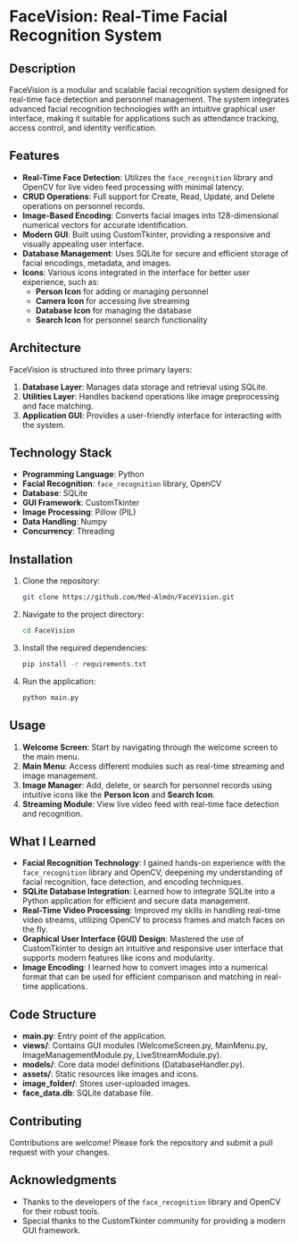 # FaceVision: Real-Time Facial Recognition System

## Description

FaceVision is a modular and scalable facial recognition system designed for real-time face detection and personnel management. The system integrates advanced facial recognition technologies with an intuitive graphical user interface, making it suitable for applications such as attendance tracking, access control, and identity verification.

## Features

- **Real-Time Face Detection**: Utilizes the `face_recognition` library and OpenCV for live video feed processing with minimal latency.
- **CRUD Operations**: Full support for Create, Read, Update, and Delete operations on personnel records.
- **Image-Based Encoding**: Converts facial images into 128-dimensional numerical vectors for accurate identification.
- **Modern GUI**: Built using CustomTkinter, providing a responsive and visually appealing user interface.
- **Database Management**: Uses SQLite for secure and efficient storage of facial encodings, metadata, and images.
- **Icons**: Various icons integrated in the interface for better user experience, such as:
  - **Person Icon** for adding or managing personnel
  - **Camera Icon** for accessing live streaming
  - **Database Icon** for managing the database
  - **Search Icon** for personnel search functionality

## Architecture

FaceVision is structured into three primary layers:

1. **Database Layer**: Manages data storage and retrieval using SQLite.
2. **Utilities Layer**: Handles backend operations like image preprocessing and face matching.
3. **Application GUI**: Provides a user-friendly interface for interacting with the system.

## Technology Stack

- **Programming Language**: Python
- **Facial Recognition**: `face_recognition` library, OpenCV
- **Database**: SQLite
- **GUI Framework**: CustomTkinter
- **Image Processing**: Pillow (PIL)
- **Data Handling**: Numpy
- **Concurrency**: Threading

## Installation

1. Clone the repository:
   ```bash
   git clone https://github.com/Med-Almdn/FaceVision.git
   ```
2. Navigate to the project directory:
   ```bash
   cd FaceVision
   ```
3. Install the required dependencies:
   ```bash
   pip install -r requirements.txt
   ```
4. Run the application:
   ```bash
   python main.py
   ```

## Usage

1. **Welcome Screen**: Start by navigating through the welcome screen to the main menu.
2. **Main Menu**: Access different modules such as real-time streaming and image management.
3. **Image Manager**: Add, delete, or search for personnel records using intuitive icons like the **Person Icon** and **Search Icon**.
4. **Streaming Module**: View live video feed with real-time face detection and recognition.

## What I Learned

- **Facial Recognition Technology**: I gained hands-on experience with the `face_recognition` library and OpenCV, deepening my understanding of facial recognition, face detection, and encoding techniques.
- **SQLite Database Integration**: Learned how to integrate SQLite into a Python application for efficient and secure data management.
- **Real-Time Video Processing**: Improved my skills in handling real-time video streams, utilizing OpenCV to process frames and match faces on the fly.
- **Graphical User Interface (GUI) Design**: Mastered the use of CustomTkinter to design an intuitive and responsive user interface that supports modern features like icons and modularity.
- **Image Encoding**: I learned how to convert images into a numerical format that can be used for efficient comparison and matching in real-time applications.

## Code Structure

- **main.py**: Entry point of the application.
- **views/**: Contains GUI modules (WelcomeScreen.py, MainMenu.py, ImageManagementModule.py, LiveStreamModule.py).
- **models/**: Core data model definitions (DatabaseHandler.py).
- **assets/**: Static resources like images and icons.
- **image_folder/**: Stores user-uploaded images.
- **face_data.db**: SQLite database file.

## Contributing

Contributions are welcome! Please fork the repository and submit a pull request with your changes.

## Acknowledgments

- Thanks to the developers of the `face_recognition` library and OpenCV for their robust tools.
- Special thanks to the CustomTkinter community for providing a modern GUI framework.

